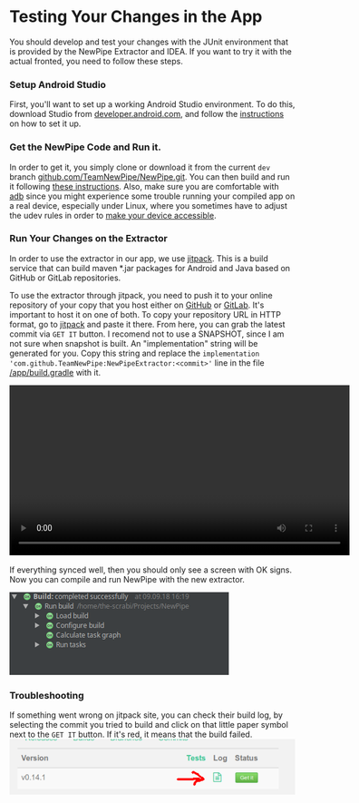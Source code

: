 # Testing Your Changes in the App

You should develop and test your changes with the JUnit environment that is
provided by the NewPipe Extractor and IDEA. If you want to try it with
the actual fronted, you need to follow these steps.

### Setup Android Studio

First, you'll want to set up a working Android Studio environment. To do this,
download Studio from [developer.android.com](https://developer.android.com/studio/),
and follow the [instructions](https://developer.android.com/studio/install) on how to set it up.

### Get the NewPipe Code and Run it.

In order to get it, you simply clone or download it from the current `dev` branch
[github.com/TeamNewPipe/NewPipe.git](https://github.com/TeamNewPipe/NewPipe/archive/dev.zip).
You can then build and run it following [these instructions](https://developer.android.com/studio/run/).
Also, make sure you are comfortable with [adb](https://en.droidwiki.org/wiki/Android_Debug_Bridge) since
you might experience some trouble running your compiled app on a real device, especially under Linux, where you
sometimes have to adjust the udev rules in order to
[make your device accessible](https://www.janosgyerik.com/adding-udev-rules-for-usb-debugging-android-devices/).

### Run Your Changes on the Extractor

In order to use the extractor in our app, we use [jitpack](https://jitpack.io). This is a build service that can build
maven *.jar packages for Android and Java based on GitHub or GitLab repositories. 

To use the extractor through jitpack, you need to push it to your online repository of
your copy that you host either on [GitHub](https://github.com) or [GitLab](https://gitlab.com). It's important to host
it on one of both. To copy your repository URL in HTTP format, go to [jitpack](https://jitpack.io/) and paste it there.
From here, you can grab the latest commit via `GET IT` button.
I recomend not to use a SNAPSHOT, since I am not sure when snapshot is built. An "implementation" string will be generated
for you. Copy this string and replace the `implementation 'com.github.TeamNewPipe:NewPipeExtractor:<commit>'` line in
the file [/app/build.gradle](https://github.com/TeamNewPipe/NewPipe/blob/dev/app/build.gradle#L58) with it.

<video width="600" controls>
  <source src="../media/how_to_jitpack.mp4" type="video/mp4">
Your browser does not support the video tag.
</video>

If everything synced well, then you should only see a screen with OK signs. Now you can compile and run NewPipe
with the new extractor.

![image_sync_ok](img/sync_ok.png)

### Troubleshooting

If something went wrong on jitpack site, you can check their build log, by selecting the commit you tried to build and
click on that little paper symbol next to the `GET IT` button. If it's red, it means that the build failed.
![jitpack failed to build](img/jitpack_fail.png)
